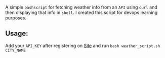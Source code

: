 A simple `bashscript` for fetching weather info from an `API` using `curl` and then displaying that info in `shell`. I created this script for devops learning purposes.
## Usage:
Add your `API_KEY` after registering on [Site](https://home.openweathermap.org/users/sign_upLinks) and run 
`bash weather_script.sh CITY_NAME`
